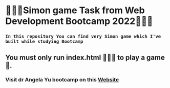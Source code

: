 # 👨🏻‍💻Simon game Task from Web Development Bootcamp 2022👨🏻‍💻

### `In this repository You can find very Simon game which I've built while studying Bootcamp `

## You must only run index.html 👨🏻‍💻 to play a game🎉.

### Visit dr Angela Yu bootcamp on this [Website](https://www.udemy.com/course/the-complete-web-development-bootcamp/)
